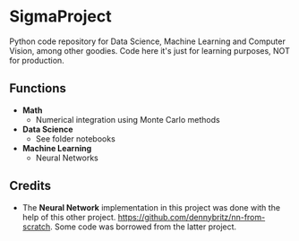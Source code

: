 # SigmaProject

Python code repository for Data Science, Machine Learning and Computer Vision, among other goodies. Code here it's just for learning purposes, NOT for production.

## Functions
- **Math**
  - Numerical integration using Monte Carlo methods
- **Data Science**
  - See folder notebooks
- **Machine Learning**
  - Neural Networks 

## Credits
- The **Neural Network** implementation in this project was done with the help of this other project. https://github.com/dennybritz/nn-from-scratch. Some code was borrowed from the latter project. 

